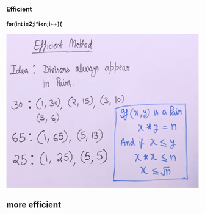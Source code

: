 ### Efficient 
####  for(int i=2;i*i<n;i++){
![dth99](https://github.com/dth99/dsa/blob/main/misc/ss%205.png)

## more efficient 
